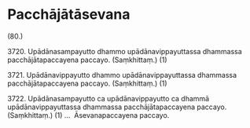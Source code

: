 # Pacchājātāsevana

(80.)

3720\. Upādānasampayutto dhammo upādānavippayuttassa dhammassa pacchājātapaccayena paccayo. (Saṃkhittaṃ.) (1)

3721\. Upādānavippayutto dhammo upādānavippayuttassa dhammassa pacchājātapaccayena paccayo. (Saṃkhittaṃ.) (1)

3722\. Upādānasampayutto ca upādānavippayutto ca dhammā upādānavippayuttassa dhammassa pacchājātapaccayena paccayo. (Saṃkhittaṃ.) (1) …  Āsevanapaccayena paccayo.
